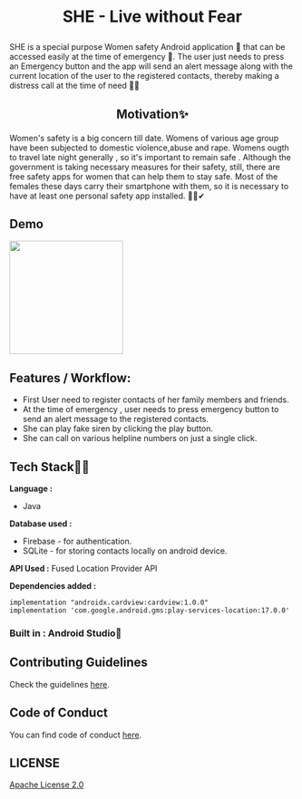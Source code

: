 # <p align = "center"> SHE - Live without Fear </p>


SHE is a special purpose Women safety Android application 📱 that can be accessed easily at the time of emergency 🚨. The user just needs to press an Emergency button and the app will send an alert message along with the current location of the user to the registered contacts, thereby making a distress call at the time of need 🚀🙌

## <p align = "center"> Motivation✨ </p>
Women's safety is a big concern till date. Womens of various age group have been subjected to domestic violence,abuse and rape. Womens ougth to travel late night generally , so it's important to remain safe . Although the government is taking necessary measures for their safety, still, there are free safety apps for women that can help them to stay safe. Most of the females these days carry their smartphone with them, so it is necessary to have at least one personal safety app installed. 👮‍♀️✔

## Demo

<img src="/screenshots/Screenshot1.jpeg" width="200">

## Features / Workflow: 
* First User need to register contacts of her family members and friends.
* At the time of emergency , user needs to press emergency button to send an alert message to the registered contacts.
* She can play fake siren by clicking the play button.
* She can call on various helpline numbers on just a single click.

## Tech Stack👩‍💻

**Language :**
* Java

**Database used :**
* Firebase - for authentication.
* SQLite - for storing contacts locally on android device.

**API Used :**
Fused Location Provider API

**Dependencies added :**
```
implementation "androidx.cardview:cardview:1.0.0"
implementation 'com.google.android.gms:play-services-location:17.0.0' 
```
### Built in : Android Studio🚀

## Contributing Guidelines
Check the guidelines [here](https://github.com/priyalbhatewara123/SHE--Live-Without-Fear/blob/master/CONTRIBUTING.md).

## Code of Conduct
You can find code of conduct [here](https://github.com/priyalbhatewara123/SHE--Live-Without-Fear/blob/master/CODE_OF_CONDUCT.md).

## LICENSE 

[Apache License 2.0](https://github.com/priyalbhatewara123/SHE--Live-Without-Fear/blob/master/LICENSE)

